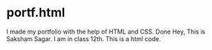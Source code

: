 # portf.html
I made my portfolio with the help of HTML and CSS.
Done
Hey, This is Saksham Sagar. I am in class 12th. 
This is a html code.
